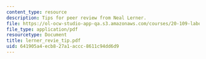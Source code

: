 ```yaml
---
content_type: resource
description: Tips for peer review from Neal Lerner.
file: https://ol-ocw-studio-app-qa.s3.amazonaws.com/courses/20-109-laboratory-fundamentals-in-biological-engineering-fall-2007/641905a4ecb827a1accc8611c94dd6d9_lerner_revie_tip.pdf
file_type: application/pdf
resourcetype: Document
title: lerner_revie_tip.pdf
uid: 641905a4-ecb8-27a1-accc-8611c94dd6d9
---
```

